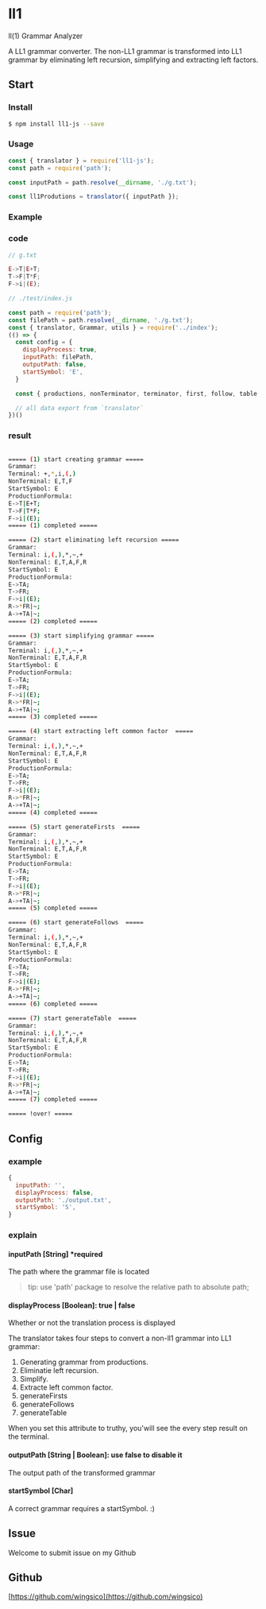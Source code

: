 # ll1

ll(1) Grammar Analyzer

A LL1 grammar converter. The non-LL1 grammar is transformed into LL1 grammar by eliminating left recursion, simplifying and extracting left factors.

## Start

### Install

```bash
$ npm install ll1-js --save
```

### Usage

```js
const { translator } = require('ll1-js');
const path = require('path');

const inputPath = path.resolve(__dirname, './g.txt');

const ll1Produtions = translator({ inputPath });
```

### Example

### code

```js
// g.txt

E->T|E+T;
T->F|T*F;
F->i|(E);

```

```js
// ./test/index.js

const path = require('path');
const filePath = path.resolve(__dirname, './g.txt');
const { translator, Grammar, utils } = require('../index');
(() => {
  const config = {
    displayProcess: true,
    inputPath: filePath,
    outputPath: false,
    startSymbol: 'E',
  }

  const { productions, nonTerminator, terminator, first, follow, table } = translator(config);

  // all data export from `translator`
})()

```

### result

```bash

===== (1) start creating grammar =====
Grammar:
Terminal: +,*,i,(,)
NonTerminal: E,T,F
StartSymbol: E
ProductionFormula:
E->T|E+T;
T->F|T*F;
F->i|(E);
===== (1) completed =====

===== (2) start eliminating left recursion =====
Grammar:
Terminal: i,(,),*,~,+
NonTerminal: E,T,A,F,R
StartSymbol: E
ProductionFormula:
E->TA;
T->FR;
F->i|(E);
R->*FR|~;
A->+TA|~;
===== (2) completed =====

===== (3) start simplifying grammar =====
Grammar:
Terminal: i,(,),*,~,+
NonTerminal: E,T,A,F,R
StartSymbol: E
ProductionFormula:
E->TA;
T->FR;
F->i|(E);
R->*FR|~;
A->+TA|~;
===== (3) completed =====

===== (4) start extracting left common factor  =====
Grammar:
Terminal: i,(,),*,~,+
NonTerminal: E,T,A,F,R
StartSymbol: E
ProductionFormula:
E->TA;
T->FR;
F->i|(E);
R->*FR|~;
A->+TA|~;
===== (4) completed =====

===== (5) start generateFirsts  =====
Grammar:
Terminal: i,(,),*,~,+
NonTerminal: E,T,A,F,R
StartSymbol: E
ProductionFormula:
E->TA;
T->FR;
F->i|(E);
R->*FR|~;
A->+TA|~;
===== (5) completed =====

===== (6) start generateFollows  =====
Grammar:
Terminal: i,(,),*,~,+
NonTerminal: E,T,A,F,R
StartSymbol: E
ProductionFormula:
E->TA;
T->FR;
F->i|(E);
R->*FR|~;
A->+TA|~;
===== (6) completed =====

===== (7) start generateTable  =====
Grammar:
Terminal: i,(,),*,~,+
NonTerminal: E,T,A,F,R
StartSymbol: E
ProductionFormula:
E->TA;
T->FR;
F->i|(E);
R->*FR|~;
A->+TA|~;
===== (7) completed =====

===== !over! =====
```

## Config

### example
```js
{
  inputPath: '',
  displayProcess: false,
  outputPath: './output.txt',
  startSymbol: 'S',
}
```

### explain

#### inputPath [String] *required

The path where the grammar file is located

> tip: use 'path' package to resolve the relative path to absolute path;

#### displayProcess [Boolean]: true | false

Whether or not the translation process is displayed

The translator takes four steps to convert a non-ll1 grammar into LL1 grammar:

  1. Generating grammar from productions.
  2. Eliminatie left recursion.
  3. Simplify.
  4. Extracte left common factor.
  5. generateFirsts
  6. generateFollows
  7. generateTable

When you set this attribute to truthy, you'will see the every step result on the terminal.

#### outputPath [String | Boolean]: use false to disable it

The output path of the transformed grammar

#### startSymbol [Char]

A correct grammar requires a startSymbol. :)

## Issue

Welcome to submit issue on my Github

## Github

[https://github.com/wingsico](https://github.com/wingsico)
